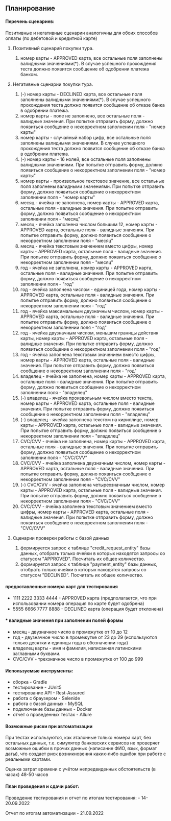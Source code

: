 ## Планирование

#### Перечень сценариев:

Позитивные и негативные сценарии аналогичны для обоих способов оплаты (по дебетовой и кредитной карте)

1. Позитивный сценарий покупки тура.
   1. номер карты - APPROVED карта, все остальные поля заполнены валидными значениями(*). В случае успешного прохождения теста должно появится сообщение об одобрении платежа банком.
   
2. Негативные сценарии покупки тура.
   1. (-) номер карты - DECLINED карта, все остальные поля заполнены валидными значениями(*). В случае успешного прохождения теста должно появится сообщение об отказе банка в одобрении платежа.
   2. номер карты - поле не заполнено, все остальные поля - валидные значения. При попытке отправить форму, должно появиться сообщение о некорректном заполнении поля - "номер карты"
   3. номер карты - случайный набор цифр, все остальные поля заполнены валидными значениями. В случае успешного прохождения теста должно появится сообщение об отказе банка в одобрении платежа.
   4. (-) номер карты - 16 нолей, все остальные поля заполнены валидными значениями. При попытке отправить форму, должно появиться сообщение о некорректном заполнении поля - "номер карты"
   5. номер карты - произвольное текстовое значение, все остальные поля заполнены валидными значениями. При попытке отправить форму, должно появиться сообщение о некорректном заполнении поля - "номер карты"
   6. месяц - ячейка не заполнена, номер карты - APPROVED карта, остальные поля - валидные значения. При попытке отправить форму, должно появиться сообщение о некорректном заполнении поля - "месяц"
   7. месяц - ячейка заполнена числом большим 12, номер карты - APPROVED карта, остальные поля - валидные значения. При попытке отправить форму, должно появиться сообщение о некорректном заполнении поля - "месяц"
   8. месяц - ячейка текстовым значением вместо цифры, номер карты - APPROVED карта, остальные поля - валидные значения. При попытке отправить форму, должно появиться сообщение о некорректном заполнении поля - "месяц"
   9. год - ячейка не заполнена, номер карты - APPROVED карта, остальные поля - валидные значения. При попытке отправить форму, должно появиться сообщение о некорректном заполнении поля - "год"
   10. год - ячейка заполнена числом - единицей года, номер карты - APPROVED карта, остальные поля - валидные значения. При попытке отправить форму, должно появиться сообщение о некорректном заполнении поля - "год"
   11. год - ячейка максимальным двузначным числом, номер карты - APPROVED карта, остальные поля - валидные значения. При попытке отправить форму, должно появиться сообщение о некорректном заполнении поля - "год"
   12. год - ячейка двузначным числом, меньшим границы действия карты, номер карты - APPROVED карта, остальные поля - валидные значения. При попытке отправить форму, должно появиться сообщение о некорректном заполнении поля - "год"
   13. год - ячейка заполнена текстовым значением вместо цифры, номер карты - APPROVED карта, остальные поля - валидные значения. При попытке отправить форму, должно появиться сообщение о некорректном заполнении поля - "год"
   14. владелец - ячейка не заполнена, номер карты - APPROVED карта, остальные поля - валидные значения. При попытке отправить форму, должно появиться сообщение о некорректном заполнении поля - "владелец"
   15. (-) владелец - ячейка произвольным числом вместо текста, номер карты - APPROVED карта, остальные поля - валидные значения. При попытке отправить форму, должно появиться сообщение о некорректном заполнении поля - "владелец"
   16. (-) владелец - ячейка заполнена текстом на кириллице, номер карты - APPROVED карта, остальные поля - валидные значения. При попытке отправить форму, должно появиться сообщение о некорректном заполнении поля - "владелец"
   17. CVC/CVV - ячейка не заполнена, номер карты - APPROVED карта, остальные поля - валидные значения. При попытке отправить форму, должно появиться сообщение о некорректном заполнении поля - "CVC/CVV"
   18. CVC/CVV - ячейка заполнена двузначным числом, номер карты - APPROVED карта, остальные поля - валидные значения. При попытке отправить форму, должно появиться сообщение о некорректном заполнении поля - "CVC/CVV"
   19. (-) CVC/CVV - ячейка заполнена четырехзначным числом, номер карты - APPROVED карта, остальные поля - валидные значения. При попытке отправить форму, должно появиться сообщение о некорректном заполнении поля - "CVC/CVV"
   20. CVC/CVV - ячейка заполнена текстовым значением вместо цифры, номер карты - APPROVED карта, остальные поля - валидные значения. При попытке отправить форму, должно появиться сообщение о некорректном заполнении поля - "CVC/CVV"

3. Сценарии проверки работы с базой данных
   1. формируется запрос к таблице "credit_request_entity" базы данных, 
   отобрать только ячейки в которых находятся запросы со статусом "APPROVED". Посчитать их общее количество.
   2. формируется запрос к таблице "payment_entity" базы данных,
      отобрать только ячейки в которых находятся запросы со статусом "DECLINED". Посчитать их общее количество.

#### предоставленные номера карт для тестирования
- 1111 2222 3333 4444 - APPROVED карта (предполагается, что при использовании номера операция по карте будет одобрена)
- 5555 6666 7777 8888 - DECLINED карта (операция будет отклонена)
#### * валидные значения при заполнении полей формы
- месяц - двузначное число в промежутке от 10 до 12
- год - двузначное число в промежутке от 23 до 29 (используются только десятки и единицы года в обозначении года)
- владелец карты - имя и фамилия, написанная латинскими заглавными буквами.
- CVC/CVV - трехзначное число в промежутке от 100 до 999

#### Используемые инструменты:

- сборка - Gradle
- тестирование - JUnit5
- тестирование API - Rest-Assured
- работа с браузером - Selenide
- работа с базой данных - MySQL
- подключение базы данных - Docker
- отчет о проведенных тестах - Allure


#### Возможные риски при автоматизации
При тестах используются, как эталонные только номера карт, без остальных данных, т.е. 
симулятор банковских сервисов не проверяет возможные ошибки в прочих данных (написание ФИО, язык, формат даты), 
что создает риск возникновения каких-либо ошибок при работе с реальными картами.

Оценка затрат времени с учётом непредвиденных обстоятельств (в часах)
48-50 часов

#### План проведения и сдачи работ:

Проведение тестирования и отчет по итогам тестирования: - 14-20.09.2022

Отчет по итогам автоматизации - 21.09.2022